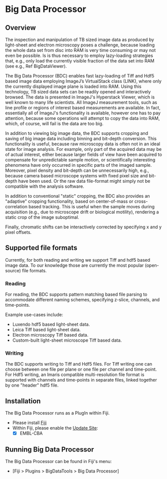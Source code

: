 # Big Data Processor

## Overview

The inspection and manipulation of TB sized image data as produced by light-sheet and electron microscopy poses a challenge, because loading the whole data set from disc into RAM is very time consuming or may not even be possible. Is is thus necessary to employ lazy-loading strategies that, e.g., only load the currently visible fraction of the data set into RAM (see e.g., Ref BigDataViewer).  

The Big Data Processor (BDC) enables fast lazy-loading of Tiff and Hdf5 based image data employing ImageJ’s VirtualStack class (LINK), where only the currently displayed image plane is loaded into RAM. Using this technology, TB sized data sets can be readily opened and interactively browsed. The data is presented in ImageJ's Hyperstack Viewer, which is well known to many life scientists. All ImageJ measurement tools, such as line profile or regions of interest based measurements are available. In fact, essentially all of ImageJ's functionality is available, however one has to pay attention, because some operations will attempt to copy the data into RAM, which, of course, will fail is the data are too big.

In addition to viewing big image data, the BDC supports cropping and saving of big image data including binning and bit-depth conversion. This functionality is useful, because raw microscopy data is often not in an ideal state for image analysis. For example, only part of the acquired data may be of actual interest, either because larger fields of view have been acquired to compensate for unpredictable sample motion, or scientifically interesting phenomena have only occurred in specific parts of the imaged sample. Moreover, pixel density and bit-depth can be unnecessarily high, e.g., because camera based microscope systems with fixed pixel size and bit-depth have been used. Or the raw data file-format might simply not be compatible with the analysis software.

In addition to conventional "static" cropping, the BDC also provides an "adaptive" cropping functionality, based on center-of-mass or cross-correlation based tracking. This is useful when the sample moves during acquisition (e.g., due to microscope drift or biological motility), rendering a static crop of the image suboptimal.

Finally, chromatic shifts can be interactively corrected by specifying x and y pixel offsets.

## Supported file formats

Currently, for both reading and writing we support Tiff and hdf5 based image data. To our knowledge those are currently the most popular (open-source) file formats.

### Reading 

For reading, the BDC supports pattern matching based file parsing to accommodate different naming schemes, specifying z-slice, channels, and time-points.

Example use-cases include:

- Luxendo hdf5 based light-sheet data.
- Leica Tiff based light-sheet data.
- Electron microscopy Tiff based data.
- Custom-built light-sheet microscope Tiff based data.

### Writing

The BDC supports writing to Tiff and Hdf5 files. For Tiff writing one can choose between one file per plane or one file per channel and time-point. For Hdf5 writing, an Imaris compatible multi-resolution file format is supported with channels and time-points in separate files, linked together by one "header" hdf5 file. 

## Installation

The Big Data Processor runs as a PlugIn within Fiji.

- Please install [Fiji](fiji.sc)
- Within Fiji, please enable the [Update Site](https://imagej.net/Update_Sites): 
    - [X] EMBL-CBA

## Running Big Data Processor

The Big Data Processor can be found in Fiji's menu:

- [Fiji > Plugins > BigDataTools > Big Data Processor]

